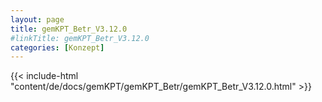 ```yaml
---
layout: page
title: gemKPT_Betr_V3.12.0
#linkTitle: gemKPT_Betr_V3.12.0
categories: [Konzept]
---
```

{{< include-html "content/de/docs/gemKPT/gemKPT_Betr/gemKPT_Betr_V3.12.0.html" >}}